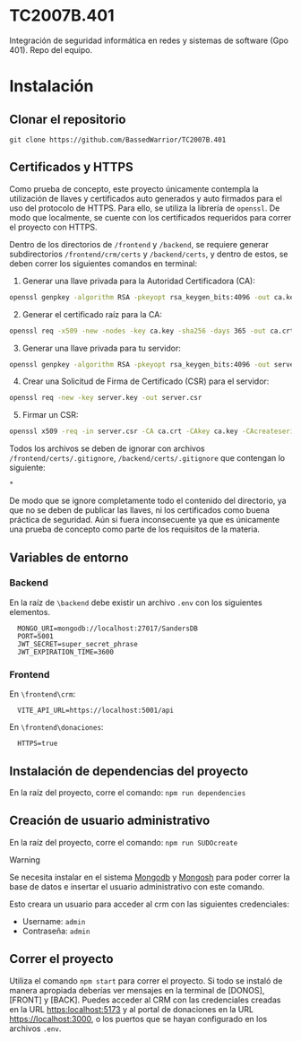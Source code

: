 # TC2007B.401
Integración de seguridad informática en redes y sistemas de software (Gpo 401).
Repo del equipo.

# Instalación

## Clonar el repositorio

```
git clone https://github.com/BassedWarrior/TC2007B.401
```

## Certificados y HTTPS

Como prueba de concepto, este proyecto únicamente contempla la utilización
de llaves y certificados auto generados y auto firmados para el uso del
protocolo de HTTPS. Para ello, se utiliza la librería de `openssl`. De modo
que localmente, se cuente con los certificados requeridos para correr el
proyecto con HTTPS.

Dentro de los directorios de `/frontend` y `/backend`, se requiere generar
subdirectorios `/frontend/crm/certs` y `/backend/certs`, y dentro de estos, se
deben correr los siguientes comandos en terminal:

1. Generar una llave privada para la Autoridad Certificadora (CA):
```sh
openssl genpkey -algorithm RSA -pkeyopt rsa_keygen_bits:4096 -out ca.key
```
2. Generar el certificado raíz para la CA:
```sh
openssl req -x509 -new -nodes -key ca.key -sha256 -days 365 -out ca.crt
```
3. Generar una llave privada para tu servidor:
```sh
openssl genpkey -algorithm RSA -pkeyopt rsa_keygen_bits:4096 -out server.key
```
4. Crear una Solicitud de Firma de Certificado (CSR) para el servidor:
```sh
openssl req -new -key server.key -out server.csr
```
5. Firmar un CSR:
```sh
openssl x509 -req -in server.csr -CA ca.crt -CAkey ca.key -CAcreateserial -out server.crt -days 365 -sha256
```

Todos los archivos se deben de ignorar con archivos
`/frontend/certs/.gitignore`, `/backend/certs/.gitignore` que contengan lo
siguiente:
```
*
```
De modo que se ignore completamente todo el contenido del directorio, ya que
no se deben de publicar las llaves, ni los certificados como buena práctica de
seguridad. Aún si fuera inconsecuente ya que es únicamente una prueba de
concepto como parte de los requisitos de la materia.

## Variables de entorno

### Backend
En la raíz de `\backend` debe existir un archivo `.env` con los siguientes elementos.

```
  MONGO_URI=mongodb://localhost:27017/SandersDB
  PORT=5001
  JWT_SECRET=super_secret_phrase
  JWT_EXPIRATION_TIME=3600
```

### Frontend

En `\frontend\crm`:
```
  VITE_API_URL=https://localhost:5001/api
```

En `\frontend\donaciones`:
```
  HTTPS=true
```

## Instalación de dependencias del proyecto

En la raíz del proyecto, corre el comando:
```npm run dependencies```

## Creación de usuario administrativo

En la raíz del proyecto, corre el comando:
```npm run SUDOcreate```

> [!WARNING]
> Se necesita instalar en el sistema [Mongodb](https://www.mongodb.com/docs/manual/installation/) y [Mongosh](https://www.mongodb.com/try/download/shell) para poder correr la base de datos e insertar el usuario administrativo con este comando.

Esto creara un usuario para acceder al crm con las siguientes credenciales:
- Username: `admin`
- Contraseña: `admin`

## Correr el proyecto

Utiliza el comando `npm start` para correr el proyecto. Si todo se instaló de manera apropiada deberías ver mensajes en la terminal de [DONOS], [FRONT] y [BACK].
Puedes acceder al CRM con las credenciales creadas en la URL [https:localhost:5173](https://localhost:5173) y al portal de donaciones en la URL [https://localhost:3000](https://localhost:3000), o los puertos que se hayan configurado en los archivos `.env`.
